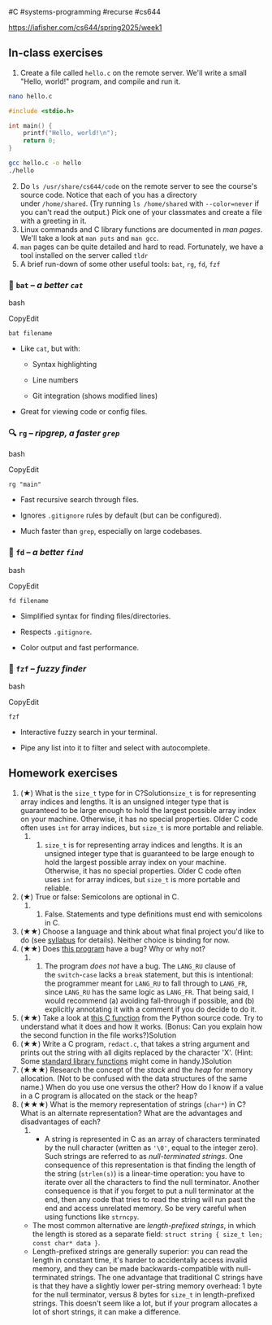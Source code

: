 #C #systems-programming #recurse #cs644 

https://iafisher.com/cs644/spring2025/week1

## In-class exercises

1. Create a file called `hello.c` on the remote server. We'll write a small "Hello, world!" program, and compile and run it.
```bash
nano hello.c
```

```c
#include <stdio.h>

int main() {
	printf("Hello, world!\n");
	return 0;
}
```

```bash
gcc hello.c -o hello
./hello
```


2. Do `ls /usr/share/cs644/code` on the remote server to see the course's source code. Notice that each of you has a directory under `/home/shared`. (Try running `ls /home/shared` with `--color=never` if you can't read the output.) Pick one of your classmates and create a file with a greeting in it.
3. Linux commands and C library functions are documented in _man pages_. We'll take a look at `man puts` and `man gcc`.
4. `man` pages can be quite detailed and hard to read. Fortunately, we have a tool installed on the server called `tldr`
5. A brief run-down of some other useful tools: `bat`, `rg`, `fd`, `fzf`

### 🦇 `bat` – _a better `cat`_

bash

CopyEdit

`bat filename`

- Like `cat`, but with:
    
    - Syntax highlighting
        
    - Line numbers
        
    - Git integration (shows modified lines)
        
- Great for viewing code or config files.

### 🔍 `rg` – _ripgrep, a faster `grep`_

bash

CopyEdit

`rg "main"`

- Fast recursive search through files.
    
- Ignores `.gitignore` rules by default (but can be configured).
    
- Much faster than `grep`, especially on large codebases.

### 📁 `fd` – _a better `find`_

bash

CopyEdit

`fd filename`

- Simplified syntax for finding files/directories.
    
- Respects `.gitignore`.
    
- Color output and fast performance.

### 🧠 `fzf` – _fuzzy finder_

bash

CopyEdit

`fzf`

- Interactive fuzzy search in your terminal.
    
- Pipe any list into it to filter and select with autocomplete.

## Homework exercises

1. (★) What is the `size_t` type for in C?Solution`size_t` is for representing array indices and lengths. It is an unsigned integer type that is guaranteed to be large enough to hold the largest possible array index on your machine. Otherwise, it has no special properties. Older C code often uses `int` for array indices, but `size_t` is more portable and reliable.
	1. 1. `size_t` is for representing array indices and lengths. It is an unsigned integer type that is guaranteed to be large enough to hold the largest possible array index on your machine. Otherwise, it has no special properties. Older C code often uses `int` for array indices, but `size_t` is more portable and reliable.
2. (★) True or false: Semicolons are optional in C.
	1. 1. False. Statements and type definitions must end with semicolons in C.
3. (★★) Choose a language and think about what final project you'd like to do (see [syllabus](https://iafisher.com/cs644/spring2025) for details). Neither choice is binding for now.
4. (★★) Does [this program](https://github.com/iafisher/cs644/blob/master/week1/switch.c) have a bug? Why or why not?
	1. 1. The program _does not_ have a bug. The `LANG_RU` clause of the `switch`-`case` lacks a `break` statement, but this is intentional: the programmer meant for `LANG_RU` to fall through to `LANG_FR`, since `LANG_RU` has the same logic as `LANG_FR`. That being said, I would recommend (a) avoiding fall-through if possible, and (b) explicitly annotating it with a comment if you do decide to do it.
5. (★★) Take a look at [this C function](https://github.com/python/cpython/blob/3.13/Python/pystrcmp.c#L6-L19) from the Python source code. Try to understand what it does and how it works. (Bonus: Can you explain how the second function in the file works?)Solution
6. (★★) Write a C program, `redact.c`, that takes a string argument and prints out the string with all digits replaced by the character 'X'. (Hint: Some [standard library functions](https://en.cppreference.com/w/c/string/byte) might come in handy.)Solution
7. (★★★) Research the concept of the _stack_ and the _heap_ for memory allocation. (Not to be confused with the data structures of the same name.) When do you use one versus the other? How do I know if a value in a C program is allocated on the stack or the heap?
8. (★★★) What is the memory representation of strings (`char*`) in C? What is an alternate representation? What are the advantages and disadvantages of each?
	1. - A string is represented in C as an array of characters terminated by the null character (written as `'\0'`, equal to the integer zero). Such strings are referred to as _null-terminated strings_. One consequence of this representation is that finding the length of the string (`strlen(s)`) is a linear-time operation: you have to iterate over all the characters to find the null terminator. Another consequence is that if you forget to put a null terminator at the end, then any code that tries to read the string will run past the end and access unrelated memory. So be very careful when using functions like `strncpy`.
	- The most common alternative are _length-prefixed strings_, in which the length is stored as a separate field: `struct string { size_t len; const char* data }`.
	- Length-prefixed strings are generally superior: you can read the length in constant time, it's harder to accidentally access invalid memory, and they can be made backwards-compatible with null-terminated strings. The one advantage that traditional C strings have is that they have a slightly lower per-string memory overhead: 1 byte for the null terminator, versus 8 bytes for `size_t` in length-prefixed strings. This doesn't seem like a lot, but if your program allocates a lot of short strings, it can make a difference.